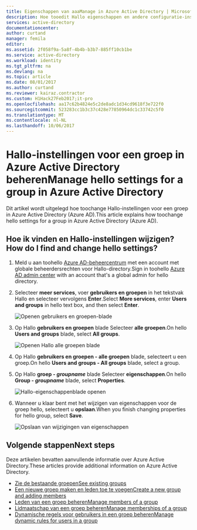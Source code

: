 ```yaml
---
title: Eigenschappen van aaaManage in Azure Active Directory | Microsoft Docs
description: Hoe tooedit Hallo eigenschappen en andere configuratie-instellingen voor een groep in Azure Active Directory
services: active-directory
documentationcenter: 
author: curtand
manager: femila
editor: 
ms.assetid: 2f058f9a-5a8f-4b4b-b3b7-885ff10cb1be
ms.service: active-directory
ms.workload: identity
ms.tgt_pltfrm: na
ms.devlang: na
ms.topic: article
ms.date: 08/01/2017
ms.author: curtand
ms.reviewer: kairaz.contractor
ms.custom: H1Hack27Feb2017;it-pro
ms.openlocfilehash: aa17c62b4824e5c2de8adc1d34cd9618f3e722f0
ms.sourcegitcommit: 523283cc1b3c37c428e77850964dc1c33742c5f0
ms.translationtype: MT
ms.contentlocale: nl-NL
ms.lasthandoff: 10/06/2017
---
```

# <a name="manage-hello-settings-for-a-group-in-azure-active-directory"></a><span data-ttu-id="95f58-103">Hallo-instellingen voor een groep in Azure Active Directory beheren</span><span class="sxs-lookup"><span data-stu-id="95f58-103">Manage hello settings for a group in Azure Active Directory</span></span>
<span data-ttu-id="95f58-104">Dit artikel wordt uitgelegd hoe toochange Hallo-instellingen voor een groep in Azure Active Directory (Azure AD).</span><span class="sxs-lookup"><span data-stu-id="95f58-104">This article explains how toochange hello settings for a group in Azure Active Directory (Azure AD).</span></span>

## <a name="how-do-i-find-and-change-hello-settings"></a><span data-ttu-id="95f58-105">Hoe ik vinden en Hallo-instellingen wijzigen?</span><span class="sxs-lookup"><span data-stu-id="95f58-105">How do I find and change hello settings?</span></span>
1. <span data-ttu-id="95f58-106">Meld u aan toohello [Azure AD-beheercentrum](https://aad.portal.azure.com) met een account met globale beheerdersrechten voor Hallo-directory.</span><span class="sxs-lookup"><span data-stu-id="95f58-106">Sign in toohello [Azure AD admin center](https://aad.portal.azure.com) with an account that's a global admin for hello directory.</span></span>
2. <span data-ttu-id="95f58-107">Selecteer **meer services**, voer **gebruikers en groepen** in het tekstvak Hallo en selecteer vervolgens **Enter**.</span><span class="sxs-lookup"><span data-stu-id="95f58-107">Select **More services**, enter **Users and groups** in hello text box, and then select **Enter**.</span></span>

   ![Openen gebruikers en groepen-blade](./media/active-directory-groups-settings-azure-portal/search-user-management.png)
3. <span data-ttu-id="95f58-109">Op Hallo **gebruikers en groepen** blade Selecteer **alle groepen**.</span><span class="sxs-lookup"><span data-stu-id="95f58-109">On hello **Users and groups** blade, select **All groups**.</span></span>

   ![Openen Hallo alle groepen blade](./media/active-directory-groups-settings-azure-portal/view-groups-blade.png)
4. <span data-ttu-id="95f58-111">Op Hallo **gebruikers en groepen - alle groepen** blade, selecteert u een groep.</span><span class="sxs-lookup"><span data-stu-id="95f58-111">On hello **Users and groups - All groups** blade, select a group.</span></span>
5. <span data-ttu-id="95f58-112">Op Hallo **groep - *groupname***  blade Selecteer **eigenschappen**.</span><span class="sxs-lookup"><span data-stu-id="95f58-112">On hello **Group - *groupname*** blade, select **Properties**.</span></span>

   ![Hallo-eigenschappenblade openen](./media/active-directory-groups-settings-azure-portal/select-group-properties.png)
6. <span data-ttu-id="95f58-114">Wanneer u klaar bent met het wijzigen van eigenschappen voor de groep hello, selecteert u **opslaan**.</span><span class="sxs-lookup"><span data-stu-id="95f58-114">When you finish changing properties for hello group, select **Save**.</span></span>    

   ![Opslaan van wijzigingen van eigenschappen](./media/active-directory-groups-settings-azure-portal/save-group-properties.png)

## <a name="next-steps"></a><span data-ttu-id="95f58-116">Volgende stappen</span><span class="sxs-lookup"><span data-stu-id="95f58-116">Next steps</span></span>
<span data-ttu-id="95f58-117">Deze artikelen bevatten aanvullende informatie over Azure Active Directory.</span><span class="sxs-lookup"><span data-stu-id="95f58-117">These articles provide additional information on Azure Active Directory.</span></span>

* [<span data-ttu-id="95f58-118">Zie de bestaande groepen</span><span class="sxs-lookup"><span data-stu-id="95f58-118">See existing groups</span></span>](active-directory-groups-view-azure-portal.md)
* [<span data-ttu-id="95f58-119">Een nieuwe groep maken en leden toe te voegen</span><span class="sxs-lookup"><span data-stu-id="95f58-119">Create a new group and adding members</span></span>](active-directory-groups-create-azure-portal.md)
* [<span data-ttu-id="95f58-120">Leden van een groep beheren</span><span class="sxs-lookup"><span data-stu-id="95f58-120">Manage members of a group</span></span>](active-directory-groups-members-azure-portal.md)
* [<span data-ttu-id="95f58-121">Lidmaatschap van een groep beheren</span><span class="sxs-lookup"><span data-stu-id="95f58-121">Manage memberships of a group</span></span>](active-directory-groups-membership-azure-portal.md)
* [<span data-ttu-id="95f58-122">Dynamische regels voor gebruikers in een groep beheren</span><span class="sxs-lookup"><span data-stu-id="95f58-122">Manage dynamic rules for users in a group</span></span>](active-directory-groups-dynamic-membership-azure-portal.md)
